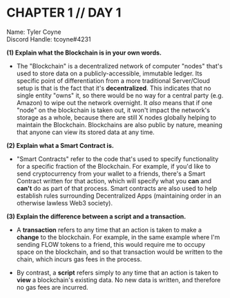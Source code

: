 # CHAPTER 1 // DAY 1

Name: Tyler Coyne  
Discord Handle: tcoyne#4231

**(1) Explain what the Blockchain is in your own words.**

- The "Blockchain" is a decentralized network of computer "nodes" that's used to store data on a publicly-accessible, immutable ledger. Its specific point of differentiation from a more traditional Server/Cloud setup is that is the fact that it's **decentralized**. This indicates that no single entity "owns" it, so there would be no way for a central party (e.g. Amazon) to wipe out the network overnight. It _also_ means that if one "node" on the blockchain is taken out, it won't impact the network's storage as a whole, because there are still X nodes globally helping to maintain the Blockchain. Blockchains are also public by nature, meaning that anyone can view its stored data at any time. 

**(2) Explain what a Smart Contract is.**

- "Smart Contracts" refer to the code that's used to specify functionality for a specific fraction of the Blockchain. For example, if you'd like to send cryptocurrency from your wallet to a friends, there's a Smart Contract written for that action, which will specify what you **can** and **can't** do as part of that process. Smart contracts are also used to help establish rules surrounding Decentralized Apps (maintaining order in an otherwise lawless Web3 society).

**(3) Explain the difference between a script and a transaction.**

- A **transaction** refers to any time that an action is taken to make a **change** to the blockchain. For example, in the same example where I'm sending FLOW tokens to a friend, this would require me to occupy space on the blockchain, and so that transaction would be written to the chain, which incurs gas fees in the process.

- By contrast, a **script** refers simply to any time that an action is taken to **view** a blockchain's existing data. No new data is written, and therefore no gas fees are incurred.
